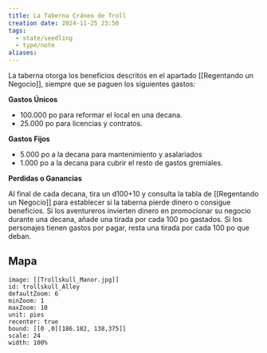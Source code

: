 ```yaml
---
title: La Taberna Cráneo de Troll
creation date: 2024-11-25 23:50
tags:
  - state/seedling
  - type/note
aliases:
---
```


La taberna otorga los beneficios descritos en el apartado [[Regentando un Negocio]], siempre que se paguen los siguientes gastos:

**Gastos Únicos**
- 100.000 po para reformar el local en una decana.
- 25.000 po para licencias y contratos.

**Gastos Fijos**
- 5.000 po a la decana para mantenimiento y asalariados
- 1.000 po a la decana para cubrir el resto de gastos gremiales.


**Perdidas o Ganancias**

Al final de cada decana, tira un d100+10 y consulta la tabla de [[Regentando un Negocio]] para establecer si la taberna pierde dinero o consigue beneficios. Si los aventureros invierten dinero en promocionar su negocio durante una decana, añade una tirada por cada 100 po gastados. Si los personajes tienen gastos por pagar, resta una tirada por cada 100 po que deban.


## Mapa

```leaflet
image: [[Trollskull_Manor.jpg]]
id: trollskull_Alley
defaultZoom: 6
minZoom: 1
maxZoom: 10
unit: pies
recenter: true
bound: [[0 ,0][186.182, 138,375]]
scale: 24
width: 100%
```